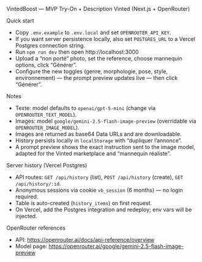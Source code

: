 VintedBoost — MVP Try-On + Description Vinted (Next.js + OpenRouter)

Quick start

- Copy `.env.example` to `.env.local` and set `OPENROUTER_API_KEY`.
- If you want server persistence locally, also set `POSTGRES_URL` to a Vercel Postgres connection string.
- Run `npm run dev` then open http://localhost:3000
- Upload a “non porté” photo, set the reference, choose mannequin options, click “Générer”.
- Configure the new toggles (genre, morphologie, pose, style, environnement) — the prompt preview updates live — then click “Générer”.

Notes

- Texte: model defaults to `openai/gpt-5-mini` (change via `OPENROUTER_TEXT_MODEL`).
- Images: model `google/gemini-2.5-flash-image-preview` (overridable via `OPENROUTER_IMAGE_MODEL`).
- Images are returned as base64 Data URLs and are downloadable.
- History persists locally in `localStorage` with “dupliquer l’annonce”.
- A prompt preview shows the exact instruction sent to the image model, adapted for the Vinted marketplace and “mannequin réaliste”.

Server history (Vercel Postgres)

- API routes: `GET /api/history` (list), `POST /api/history` (create), `GET /api/history/:id`.
- Anonymous sessions via cookie `vb_session` (6 months) — no login required.
- Table is auto-created (`history_items`) on first request.
- On Vercel, add the Postgres integration and redeploy; env vars will be injected.

OpenRouter references

- API: https://openrouter.ai/docs/api-reference/overview
- Model page: https://openrouter.ai/google/gemini-2.5-flash-image-preview
